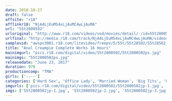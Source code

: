 ```yaml
---
date: 2018-10-27
draft: false
affsite: "r18"
afflinkr18: "NjA4LjEuMS4xLjAuMC4wLjAuMA"
url: "55t2800502"
urloriginal: "http://www.r18.com/videos/vod/movies/detail/-/id=55t2800502"
urlfinal: "http://media.r18.com/track/NjA4LjEuMS4xLjAuMC4wLjAuMA/videos/vod/movies/detail/-/id=55t2800502"
samplevid: "awspv3001.r18.com/litevideo/freepv/5/55t/55t28502/55t28502_dmb_w.mp4"
title: "Anal Creampie Complete Works 16 Hours"
mainimgurl: "pics.r18.com/digital/video/55t2800502/55t2800502ps.jpg"
mainimgs: "55t2800502ps.jpg"
releasedate: "June 23, 2017"
duration: 970
productioncomp: "TMA"
girls: ['----']
categories: ['Hard Sex', 'Office Lady', 'Married Woman', 'Big Tits', 'Caucasian Actress', 'Shaved Pussy', 'Sister', 'Creampie', 'Anal Sex', 'Compilation']
imgurls: ['pics.r18.com/digital/video/55t2800502/55t2800502jp-1.jpg', 'pics.r18.com/digital/video/55t2800502/55t2800502jp-2.jpg', 'pics.r18.com/digital/video/55t2800502/55t2800502jp-3.jpg', 'pics.r18.com/digital/video/55t2800502/55t2800502jp-4.jpg', 'pics.r18.com/digital/video/55t2800502/55t2800502jp-5.jpg', 'pics.r18.com/digital/video/55t2800502/55t2800502jp-6.jpg', 'pics.r18.com/digital/video/55t2800502/55t2800502jp-7.jpg', 'pics.r18.com/digital/video/55t2800502/55t2800502jp-8.jpg', 'pics.r18.com/digital/video/55t2800502/55t2800502jp-9.jpg', 'pics.r18.com/digital/video/55t2800502/55t2800502jp-10.jpg', 'pics.r18.com/digital/video/55t2800502/55t2800502jp-11.jpg', 'pics.r18.com/digital/video/55t2800502/55t2800502jp-12.jpg', 'pics.r18.com/digital/video/55t2800502/55t2800502jp-13.jpg', 'pics.r18.com/digital/video/55t2800502/55t2800502jp-14.jpg', 'pics.r18.com/digital/video/55t2800502/55t2800502jp-15.jpg', 'pics.r18.com/digital/video/55t2800502/55t2800502jp-16.jpg', 'pics.r18.com/digital/video/55t2800502/55t2800502jp-17.jpg', 'pics.r18.com/digital/video/55t2800502/55t2800502jp-18.jpg', 'pics.r18.com/digital/video/55t2800502/55t2800502jp-19.jpg', 'pics.r18.com/digital/video/55t2800502/55t2800502jp-20.jpg']
imgs: ['55t2800502jp-1.jpg', '55t2800502jp-2.jpg', '55t2800502jp-3.jpg', '55t2800502jp-4.jpg', '55t2800502jp-5.jpg', '55t2800502jp-6.jpg', '55t2800502jp-7.jpg', '55t2800502jp-8.jpg', '55t2800502jp-9.jpg', '55t2800502jp-10.jpg', '55t2800502jp-11.jpg', '55t2800502jp-12.jpg', '55t2800502jp-13.jpg', '55t2800502jp-14.jpg', '55t2800502jp-15.jpg', '55t2800502jp-16.jpg', '55t2800502jp-17.jpg', '55t2800502jp-18.jpg', '55t2800502jp-19.jpg', '55t2800502jp-20.jpg']
---
```

